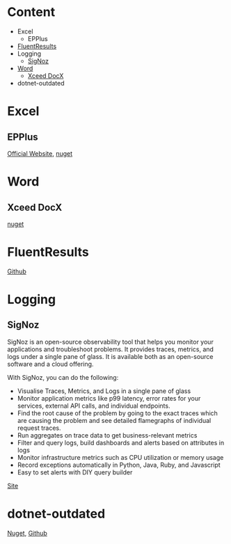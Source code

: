 # Content
* Excel
  * EPPlus
* [FluentResults](#fluentresults)
* Logging
  * [SigNoz](#signoz)
* [Word](#word)
  * [Xceed DocX](#xceed-docx)
* dotnet-outdated

# Excel
## EPPlus
[Official Website](https://www.epplussoftware.com/),
[nuget](https://www.nuget.org/packages/EPPlus/)

# Word
## Xceed DocX
[nuget](https://www.nuget.org/packages/DocX)

# FluentResults
[Github](https://github.com/altmann/FluentResults)

# Logging
## SigNoz
SigNoz is an open-source observability tool that helps you monitor your applications and troubleshoot problems. It provides traces, metrics, and logs under a single pane of glass. It is available both as an open-source software and a cloud offering.

With SigNoz, you can do the following:
* Visualise Traces, Metrics, and Logs in a single pane of glass
* Monitor application metrics like p99 latency, error rates for your services, external API calls, and individual endpoints.
* Find the root cause of the problem by going to the exact traces which are causing the problem and see detailed flamegraphs of individual request traces.
* Run aggregates on trace data to get business-relevant metrics
* Filter and query logs, build dashboards and alerts based on attributes in logs
* Monitor infrastructure metrics such as CPU utilization or memory usage
* Record exceptions automatically in Python, Java, Ruby, and Javascript
* Easy to set alerts with DIY query builder
    
[Site](https://signoz.io/)

# dotnet-outdated
[Nuget](https://www.nuget.org/packages/dotnet-outdated-tool), [Github](https://github.com/dotnet-outdated/dotnet-outdated)
